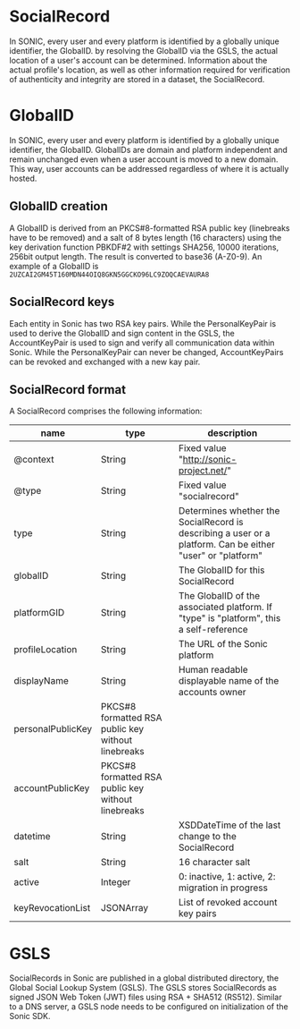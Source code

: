 # SocialRecord

In SONIC, every user and every platform is identified by a globally unique identifier, the GlobalID. by resolving the GlobalID via the GSLS, the actual location of a user's account can be determined. Information about the actual profile's location, as well as other information required for verification of authenticity and integrity are stored in a dataset, the SocialRecord.

# GlobalID

In SONIC, every user and every platform is identified by a globally unique identifier, the GlobalID. GlobalIDs are domain and platform independent and remain unchanged even when a user account is moved to a new domain. This way, user accounts can be addressed regardless of where it is actually hosted.

## GlobalID creation

A GlobalID is derived from an PKCS#8-formatted RSA public key (linebreaks have to be removed) and a salt of 8 bytes length (16 characters) using the key derivation function PBKDF#2 with settings SHA256, 10000 iterations, 256bit output length. The result is converted to base36 (A-Z0-9). An example of a GlobalID is ```2UZCAI2GM45T160MDN44OIQ8GKN5GGCKO96LC9ZOQCAEVAURA8```

## SocialRecord keys

Each entity in Sonic has two RSA key pairs. While the PersonalKeyPair is used to derive the GlobalID and sign content in the GSLS, the AccountKeyPair is used to sign and verify all communication data within Sonic. While the PersonalKeyPair can never be changed, AccountKeyPairs can be revoked and exchanged with a new kay pair.

## SocialRecord format

A SocialRecord comprises the following information:

| name | type | description |
| ---- | ---- | ----------- |
| @context | String | Fixed value "http://sonic-project.net/" |
| @type | String | Fixed value "socialrecord" |
| type | String | Determines whether the SocialRecord is describing a user or a platform. Can be either "user" or "platform" |
| globalID | String | The GlobalID for this SocialRecord |
| platformGID | String | The GlobalID of the associated platform. If "type" is "platform", this a self-reference |
| profileLocation | String | The URL of the Sonic platform |
| displayName | String  | Human readable displayable name of the accounts owner |
| personalPublicKey | PKCS#8 formatted RSA public key without linebreaks | |
| accountPublicKey | PKCS#8 formatted RSA public key without linebreaks | |
| datetime | String | XSDDateTime of the last change to the SocialRecord |
| salt | String | 16 character salt |
| active | Integer | 0: inactive, 1: active, 2: migration in progress |
| keyRevocationList | JSONArray | List of revoked account key pairs |

# GSLS

SocialRecords in Sonic are published in a global distributed directory, the Global Social Lookup System (GSLS). The GSLS stores SocialRecords as signed JSON Web Token (JWT) files using RSA + SHA512 (RS512). Similar to a DNS server, a GSLS node needs to be configured on initialization of the Sonic SDK.